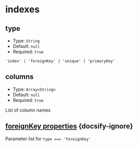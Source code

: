 # indexes

## type

* Type: `String`
* Default: `null`
* Required: `true`

`'index' | 'foreignKey' | 'unique' | 'primaryKey'`

## columns

* Type: `Array<String>`
* Default: `null`
* Required: `true`
 
List of column names

## [foreignKey properties](foreign-key.md) {docsify-ignore}

Parameter list for `type === 'foreignKey'`
